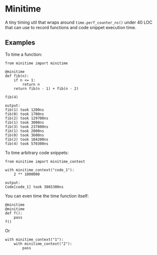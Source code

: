 # Minitime
A tiny timing util that wraps around `time.perf_counter_ns()` under 40 LOC that can use to record functions and code snippet execution time.

## Examples
To time a function:
```
from minitime import minitime

@minitime
def fib(n):
    if n <= 1:
        return n
    return fib(n - 1) + fib(n - 2)

fib(4)

output:
fib(1) took 1200ns
fib(0) took 1700ns
fib(2) took 129700ns
fib(1) took 3000ns
fib(3) took 237800ns
fib(1) took 2000ns
fib(0) took 3600ns
fib(2) took 184200ns
fib(4) took 570300ns
```

To time arbitrary code snippets:
```
from minitime import minitime_context

with minitime_context("code_1"):
    2 ** 1000000

output:
Code[code_1] took 3865300ns
```
You can even time the time function itself:
```
@minitime
@minitime
def f():
    pass
f()
```
Or
```
with minitime_context("1"):
    with minitime_context("2"):
        pass
```